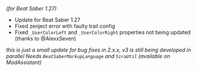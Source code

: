 *(for Beat Saber 1.27)*

- Update for Beat Saber 1.27
- Fixed zenject error with faulty trail config
- Fixed `_UserColorLeft` and `_UserColorRight` properties not being updated (thanks to @AlexxSeven)

*this is just a small update for bug fixes in 2.x.x, v3 is still being developed in parallel*
*Needs `BeatSaberMarkupLanguage` and `SiraUtil` (available on ModAssistant)*
